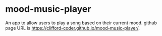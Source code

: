 # mood-music-player
An app to allow users to play a song based on their current mood.
github page URL is  https://clifford-coder.github.io/mood-music-player/.
